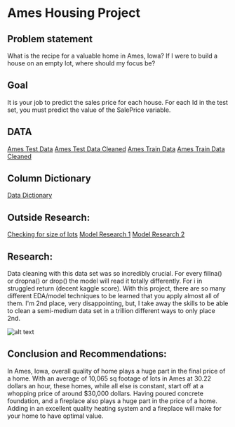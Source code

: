 # Ames Housing Project

## Problem statement 

What is the recipe for a valuable home in Ames, Iowa? If I were to build a house on an empty lot, where should my focus be?


## Goal
It is your job to predict the sales price for each house. For each Id in the test set, you must predict the value of the SalePrice variable.

## DATA

[Ames Test Data](https://git.generalassemb.ly/sampeou/project_2/blob/master/datasets/test.csv "Ames Test Data")
[Ames Test Data Cleaned](https://git.generalassemb.ly/sampeou/project_2/blob/master/datasets/test_clean.csv "Ames Test Data Cleaned")
[Ames Train Data](https://git.generalassemb.ly/sampeou/project_2/blob/master/datasets/train.csv "Ames Train Data")
[Ames Train Data Cleaned](https://git.generalassemb.ly/sampeou/project_2/blob/master/datasets/train_clean.csv "Ames Train Data Cleaned")

## Column Dictionary

[Data Dictionary](https://git.generalassemb.ly/sampeou/project_2/blob/master/code/DataDict.txt "Data Dictionary")

## Outside Research:

[Checking for size of lots](https://www.realtor.com/realestateandhomes-search/Ames_IA "Checking for size of lots")
[Model Research 1](https://www.kaggle.com/sudhirnl7/linear-regression-tutorial "Model Research 1")
[Model Research 2](https://www.kaggle.com/jesucristo/1-house-prices-solution-top-1 "Model Research 2")

## Research: 

Data cleaning with this data set was so incredibly crucial. For every fillna() or dropna() or drop() the model will read it totally differently. For i in struggled return (decent kaggle score). With this project, there are so many different EDA/model techniques to be learned that you apply almost all of them. I'm 2nd place, very disappointing, but, I take away the skills to be able to clean a semi-medium data set in a trillion different ways to only place 2nd.

![alt text](https://git.generalassemb.ly/sampeou/project_2/blob/master/img/heatmap.png)


## Conclusion and Recommendations:

In Ames, Iowa, overall quality of home plays a huge part in the final price of a home. With an average of 10,065 sq footage of lots in Ames at 30.22 dollars an hour, these homes, while all else is constant, start off at a whopping price of around $30,000 dollars. Having poured concrete foundation, and a fireplace also plays a huge part in the price of a home. Adding in an excellent quality heating system and a fireplace will make for your home to have optimal value.